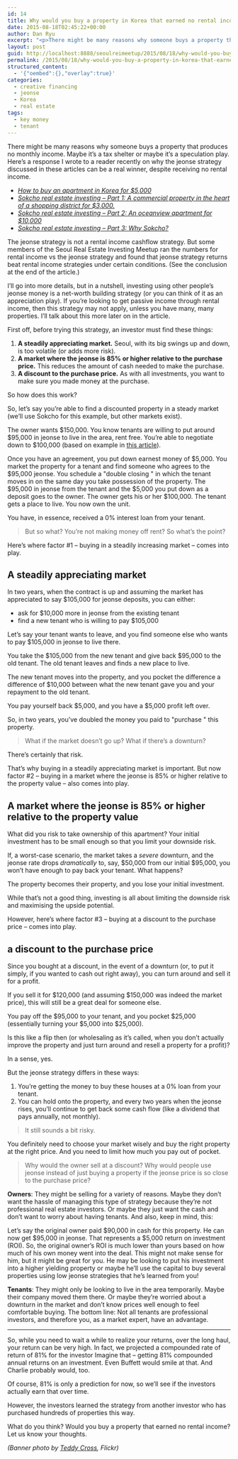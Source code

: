 ```yaml
---
id: 14
title: Why would you buy a property in Korea that earned no rental income?
date: 2015-08-18T02:45:22+00:00
author: Dan Ryu
excerpt: "<p>There might be many reasons why someone buys a property that produces no monthly income. Maybe it's a tax shelter or maybe it's a speculation play. Here's a response I wrote to a reader recently on why the jeonse strategy discussed in these articles can be a real winner, despite receiving no rental income.</p>"
layout: post
guid: http://localhost:8888/seoulreimeetup/2015/08/18/why-would-you-buy-a-property-in-korea-that-earned-no-rental-income/
permalink: /2015/08/18/why-would-you-buy-a-property-in-korea-that-earned-no-rental-income/
structured_content:
  - '{"oembed":{},"overlay":true}'
categories:
  - creative financing
  - jeonse
  - Korea
  - real estate
tags:
  - key money
  - tenant
---
```

There might be many reasons why someone buys a property that produces no monthly income. Maybe it’s a tax shelter or maybe it’s a speculation play. Here’s a response I wrote to a reader recently on why the jeonse strategy discussed in these articles can be a real winner, despite receiving no rental income.

  * _[How to buy an apartment in Korea for $5,000](http://seoulreimeetup.com/korea/how-to-buy-an-apartment-in-korea-for-5000)_
  * _[Sokcho real estate investing – Part 1: A commercial property in the heart of a shopping district for $3,000.](http://seoulreimeetup.com/korea/sokcho-part1)_
  * _[Sokcho real estate investing – Part 2: An oceanview apartment for $10,000](http://seoulreimeetup.com/korea/sokcho-part2)_
  * _[Sokcho real estate investing – Part 3: Why Sokcho?](http://seoulreimeetup.com/korea/sokcho-real-estate-investing-part-3-why-sokcho)_

The jeonse strategy is not a rental income cashflow strategy. But some members of the Seoul Real Estate Investing Meetup ran the numbers for rental income vs the jeonse strategy and found that jeonse strategy returns beat rental income strategies under certain conditions. (See the conclusion at the end of the article.)

I’ll go into more details, but in a nutshell, investing using other people’s jeonse money is a net-worth building strategy (or you can think of it as an appreciation play). If you’re looking to get passive income through rental income, then this strategy may not apply, unless you have many, many properties. I’ll talk about this more later on in the article.

First off, before trying this strategy, an investor must find these things:

  1. **A steadily appreciating market.** Seoul, with its big swings up and down, is too volatile (or adds more risk).
  2. **A market where the jeonse is 85% or higher relative to the purchase price.** This reduces the amount of cash needed to make the purchase.
  3. **A discount to the purchase price.** As with all investments, you want to make sure you made money at the purchase.

So how does this work?

So, let’s say you’re able to find a discounted property in a steady market (we’ll use Sokcho for this example, but other markets exist).

The owner wants $150,000. You know tenants are willing to put around $95,000 in jeonse to live in the area, rent free. You’re able to negotiate down to $100,000 (based on example in [this article](http://seoulreimeetup.com/korea/sokcho-part2)).

Once you have an agreement, you put down earnest money of $5,000. You market the property for a tenant and find someone who agrees to the $95,000 jeonse. You schedule a  "double closing " in which the tenant moves in on the same day you take possession of the property. The $95,000 in jeonse from the tenant and the $5,000 you put down as a deposit goes to the owner. The owner gets his or her $100,000. The tenant gets a place to live. You now own the unit.

You have, in essence, received a 0% interest loan from your tenant.

> But so what? You’re not making money off rent? So what’s the point?

Here’s where factor #1 – buying in a steadily increasing market – comes into play.

## A steadily appreciating market

In two years, when the contract is up and assuming the market has appreciated to say $105,000 for jeonse deposits, you can either:

  * ask for $10,000 more in jeonse from the existing tenant
  * find a new tenant who is willing to pay $105,000

Let’s say your tenant wants to leave, and you find someone else who wants to pay $105,000 in jeonse to live there.

You take the $105,000 from the new tenant and give back $95,000 to the old tenant. The old tenant leaves and finds a new place to live.

The new tenant moves into the property, and you pocket the difference a difference of $10,000 between what the new tenant gave you and your repayment to the old tenant.

You pay yourself back $5,000, and you have a $5,000 profit left over.

So, in two years, you’ve doubled the money you paid to  "purchase " this property.

> What if the market doesn’t go up? What if there’s a downturn?

There’s certainly that risk.

That’s why buying in a steadily appreciating market is important. But now factor #2 – buying in a market where the jeonse is 85% or higher relative to the property value – also comes into play.

## A market where the jeonse is 85% or higher relative to the property value

What did you risk to take ownership of this apartment? Your initial investment has to be small enough so that you limit your downside risk.

If, a worst-case scenario, the market takes a _severe_ downturn, and the jeonse rate drops _dramatically_ to, say, $50,000 from our initial $95,000, you won’t have enough to pay back your tenant. What happens?

The property becomes their property, and you lose your initial investment.

While that’s not a good thing, investing is all about limiting the downside risk and maximising the upside potential.

However, here’s where factor #3 – buying at a discount to the purchase price – comes into play.

## a discount to the purchase price

Since you bought at a discount, in the event of a downturn (or, to put it simply, if you wanted to cash out right away), you can turn around and sell it for a profit.

If you sell it for $120,000 (and assuming $150,000 was indeed the market price), this will still be a great deal for someone else.

You pay off the $95,000 to your tenant, and you pocket $25,000 (essentially turning your $5,000 into $25,000).

Is this like a flip then (or wholesaling as it’s called, when you don’t actually improve the property and just turn around and resell a property for a profit)?

In a sense, yes.

But the jeonse strategy differs in these ways:

  1. You’re getting the money to buy these houses at a 0% loan from your tenant.
  2. You can hold onto the property, and every two years when the jeonse rises, you’ll continue to get back some cash flow (like a dividend that pays annually, not monthly).

> It still sounds a bit risky.

You definitely need to choose your market wisely and buy the right property at the right price. And you need to limit how much you pay out of pocket.

> Why would the owner sell at a discount? Why would people use jeonse instead of just buying a property if the jeonse price is so close to the purchase price?

**Owners**: They might be selling for a variety of reasons. Maybe they don’t want the hassle of managing this type of strategy because they’re not professional real estate investors. Or maybe they just want the cash and don’t want to worry about having tenants. And also, keep in mind, this:

Let’s say the original owner paid $90,000 in cash for this property. He can now get $95,000 in jeonse. That represents a $5,000 return on investment (ROI). So, the original owner’s ROI is much lower than yours based on how much of his own money went into the deal. This might not make sense for him, but it might be great for you. He may be looking to put his investment into a higher yielding property or maybe he’ll use the capital to buy several properties using low jeonse strategies that he’s learned from you!

**Tenants**: They might only be looking to live in the area temporarily. Maybe their company moved them there. Or maybe they’re worried about a downturn in the market and don’t know prices well enough to feel comfortable buying. The bottom line: Not all tenants are professional investors, and therefore you, as a market expert, have an advantage.

* * *

So, while you need to wait a while to realize your returns, over the long haul, your return can be very high. In fact, we projected a compounded rate of return of 81% for the investor Imagine that – getting 81% compounded annual returns on an investment. Even Buffett would smile at that. And Charlie probably would, too.

Of course, 81% is only a prediction for now, so we’ll see if the investors actually earn that over time.

However, the investors learned the strategy from another investor who has purchased hundreds of properties this way.

What do you think? Would you buy a property that earned no rental income? Let us know your thoughts.

_(Banner photo by <a target="_blank" href="https://www.flickr.com/photos/tkazec/14219335075/" rel="noopener noreferrer">Teddy Cross</a>, Flickr)_
